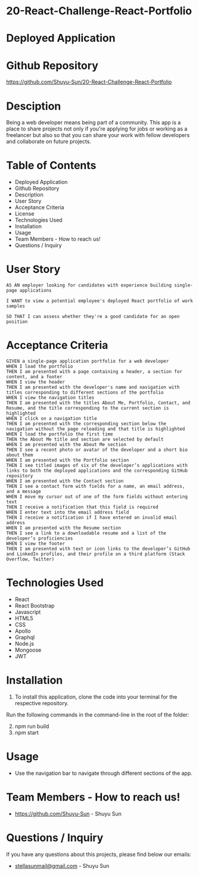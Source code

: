 # 20-React-Challenge-React-Portfolio

# Deployed Application

# Github Repository

https://github.com/Shuyu-Sun/20-React-Challenge-React-Portfolio

# Desciption

Being a web developer means being part of a community. This app is a place to share projects not only if you're applying for jobs or working as a freelancer but also so that you can share your work with fellow developers and collaborate on future projects.

# Table of Contents

- Deployed Application
- Github Repository
- Description
- User Story
- Acceptance Criteria
- License
- Technologies Used
- Installation
- Usage
- Team Members - How to reach us!
- Questions / Inquiry

# User Story

```
AS AN employer looking for candidates with experience building single-page applications

I WANT to view a potential employee's deployed React portfolio of work samples

SO THAT I can assess whether they're a good candidate for an open position

```

# Acceptance Criteria

```
GIVEN a single-page application portfolio for a web developer
WHEN I load the portfolio
THEN I am presented with a page containing a header, a section for content, and a footer
WHEN I view the header
THEN I am presented with the developer's name and navigation with titles corresponding to different sections of the portfolio
WHEN I view the navigation titles
THEN I am presented with the titles About Me, Portfolio, Contact, and Resume, and the title corresponding to the current section is highlighted
WHEN I click on a navigation title
THEN I am presented with the corresponding section below the navigation without the page reloading and that title is highlighted
WHEN I load the portfolio the first time
THEN the About Me title and section are selected by default
WHEN I am presented with the About Me section
THEN I see a recent photo or avatar of the developer and a short bio about them
WHEN I am presented with the Portfolio section
THEN I see titled images of six of the developer’s applications with links to both the deployed applications and the corresponding GitHub repository
WHEN I am presented with the Contact section
THEN I see a contact form with fields for a name, an email address, and a message
WHEN I move my cursor out of one of the form fields without entering text
THEN I receive a notification that this field is required
WHEN I enter text into the email address field
THEN I receive a notification if I have entered an invalid email address
WHEN I am presented with the Resume section
THEN I see a link to a downloadable resume and a list of the developer’s proficiencies
WHEN I view the footer
THEN I am presented with text or icon links to the developer’s GitHub and LinkedIn profiles, and their profile on a third platform (Stack Overflow, Twitter) 

```
# Technologies Used

- React
- React Bootstrap
- Javascript
- HTML5
- CSS
- Apollo
- Graphql
- Node.js
- Mongoose
- JWT

# Installation

1. To install this application, clone the code into your terminal for the respective repository.

Run the following commands in the command-line in the root of the folder:

2. npm run build
3. npm start

# Usage

- Use the navigation bar to navigate through different sections of the app.

# Team Members - How to reach us!

- https://github.com/Shuyu-Sun - Shuyu Sun

# Questions / Inquiry

If you have any questions about this projects, please find below our emails:

- stellasunmail@gmail.com - Shuyu Sun